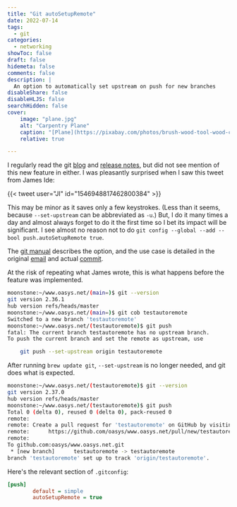 ```yaml
---
title: "Git autoSetupRemote"
date: 2022-07-14
tags:
  - git
categories:
  - networking
showToc: false
draft: false
hidemeta: false
comments: false
description: |
  An option to automatically set upstream on push for new branches
disableShare: false
disableHLJS: false
searchHidden: false
cover:
    image: "plane.jpg"
    alt: "Carpentry Plane"
    caption: "[Plane](https://pixabay.com/photos/brush-wood-tool-wood-carpentry-4536227/) by [enokenod](https://pixabay.com/users/enokenoc-8480545/) licensed under [CC0](https://creativecommons.org/publicdomain/zero/1.0/legalcode)"
    relative: true

---
```


I regularly read the git [blog][blog] and [release
notes][release-notes], but did not see mention of this new feature in
either.  I was pleasantly surprised when I saw this tweet from
James Ide:

{{< tweet user="JI" id="1546948817462800384" >}}

This may be minor as it saves only a few keystrokes.  (Less than it
seems, because `--set-upstream` can be abbreviated as `-u`.)  But, I do
it many times a day and almost always forget to do it the first time so
I bet its impact will be significant.  I see almost no reason not to do
`git config --global --add --bool push.autoSetupRemote true`.

The [git manual][manual] describes the option, and the use case is detailed
in the original [email][patch] and actual [commit][commit].

At the risk of repeating what James wrote, this is what happens
before the feature was implemented.

```bash
moonstone:~/www.oasys.net/(main=)$ git --version
git version 2.36.1
hub version refs/heads/master
moonstone:~/www.oasys.net/(main=)$ git cob testautoremote
Switched to a new branch 'testautoremote'
moonstone:~/www.oasys.net/(testautoremote)$ git push
fatal: The current branch testautoremote has no upstream branch.
To push the current branch and set the remote as upstream, use

    git push --set-upstream origin testautoremote

```

After running `brew update git`, `--set-upstream` is no longer needed,
and git does what is expected.

```bash
moonstone:~/www.oasys.net/(testautoremote)$ git --version
git version 2.37.0
hub version refs/heads/master
moonstone:~/www.oasys.net/(testautoremote)$ git push
Total 0 (delta 0), reused 0 (delta 0), pack-reused 0
remote:
remote: Create a pull request for 'testautoremote' on GitHub by visiting:
remote:      https://github.com/oasys/www.oasys.net/pull/new/testautoremote
remote:
To github.com:oasys/www.oasys.net.git
 * [new branch]      testautoremote -> testautoremote
branch 'testautoremote' set up to track 'origin/testautoremote'.
```

Here's the relevant section of `.gitconfig`:

```ini
[push]
        default = simple
        autoSetupRemote = true
```

[blog]: https://github.blog/2022-06-27-highlights-from-git-2-37/
[release-notes]: https://github.com/git/git/blob/v2.37.0/Documentation/RelNotes/2.37.0.txt
[manual]: https://git-scm.com/docs/git-config#Documentation/git-config.txt-pushautoSetupRemote
[patch]: https://lore.kernel.org/git/41c88e51ac6baf3ddaf08f2335015b4fa69fadf6.1651226207.git.gitgitgadget@gmail.com/
[commit]: https://github.com/git/git/commit/05d57750c66e4b58233787954c06b8f714bbee75
